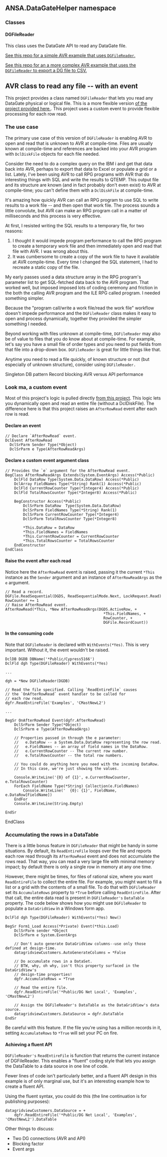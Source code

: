 ## ANSA.DataGateHelper namespace

### Classes 

#### DGFileReader 

This class uses the DataGate API to read any DataGate file. 

[See this repo for a simple AVR example that uses `DGFileReader`.](https://github.com/ASNA/avr-DGReadFile-example)

[See this repo for an a more complex AVR example that uses the `DGFileReader` to export a DG file to CSV.](https://github.com/ASNA/avr-version-of-export-dg-to-csv)

## AVR class to read any file -- with an event

This project provides a class named `DGFileReader` that lets you read any DataGate physical or logical file. This is a more flexible version [of the project provided here.](https://github.com/ASNA/generic-file-reader-simple). This project uses a custom event to provide flexible processing for each row read. 

### The use case

The primary use case of this version of `DGFileReader` is enabling AVR to open and read that is unknown to AVR at compile-time. Files are usually known at compile-time and references are backed into your AVR program with `DclDiskFile` objects for each file needed. 

Consider the need to do a complex query on the IBM i and get that data back into AVR, perhaps to export that data to Excel or populate a grid or a list. 
Lately, I've been using AVR to call RPG programs with AVR that do interesting things with SQL and write the results to QTEMP. This output file and its structure are known (and in fact probably don't even exist) to AVR at compile-time; you can't define them with a `DclDiskFile` at compile-time. 

It's amazing how quickly AVR can call an RPG program to use SQL to write results to a work file -- and then open that work file. The process sounds a little convolute, but AVR can make an RPG program call in a matter of milliseconds and this process is very effective.

At first, I resisted writing the SQL results to a temporary file, for two reasons:

1. I thought it would impede program performance to call the RPG program to create a temporary work file and then immediately open and read that file with AVR. I was wrong about this. 
2. It was cumbersome to create a copy of the work file to have it available at AVR compile-time. Every time I changed the SQL statement, I had to recreate a static copy of the file. 

My early passes used a data structure array in the RPG program's parameter list to get SQL-fetched data back to the AVR program. That worked well, but imposed imposed lots of coding ceremony and friction in the both the calling AVR program and the ILE RPG called program. I needed something simpler. 

Because the "program call/write a work file/read the work file" workflow doesn't impede performance and the `DGFileReader` class makes it easy to open and process dynamically, together they provided the simpler something I needed.

Beyond working with files unknown at compile-time, `DGFileReader` may also be of value to files that you do know about at compile-time. For example, let's say you have a small file of order types and you need to put fields from that file into a drop-down box. `DGFileReader` is great for little things like that. 

Anytime you need to read a file quickly, of known structure or not (but especially of unknown structure), consider using `DGFileReader.`


Singleton DB pattern
Record blocking 
AVR versus API performance 

### Look ma, a custom event

Most of this project's logic is pulled directly [from this project](https://github.com/ASNA/generic-file-reader-simple). This logic lets you dynamically open and read an entire file (without a DclDiskFile). The difference here is that this project raises an `AfterRowRead` event after each row is read. 

#### Declare an event

    // Declare `AfterRowRead` event.
    DclEvent AfterRowRead
      DclSrParm Sender Type(*Object) 
      DclSrParm e Type(AfterRowReadArgs) 

#### Declare a custom event argument class

    // Provides the `e` argument for the AfterRowRead event.
    BegClass AfterRowReadArgs Extends(System.EventArgs) Access(*Public)
        DclFld DataRow Type(System.Data.DataRow) Access(*Public)  
        DclArray FieldNames Type(*String) Rank(1) Access(*Public)
        DclFld CurrentRowCounter Type(*Integer4) Access(*Public)
        DclFld TotalRowsCounter Type(*Integer8) Access(*Public)

        BegConstructor Access(*Public) 
            DclSrParm DataRow  Type(System.Data.DataRow) 
            DclSrParm FieldNames Type(*String) Rank(1)
            DclSrParm CurrentRowCounter Type(*Integer4) 
            DclSrParm TotalRowsCounter Type(*Integer8) 
            
            *This.DataRow = DataRow
            *This.FieldNames = FieldNames
            *This.CurrentRowCounter = CurrentRowCounter
            *This.TotalRowsCounter = TotalRowsCounter  
        EndConstructor
    EndClass

#### Raise the event after each read

Notice here the `AfterRowRead` event is raised, passing it the current `*This` instance as the `Sender` argument and an instance of `AfterRowReadArgs` as the `e` argument.

    // Read a record.
    DGFile.ReadSequential(DGDS, ReadSequentialMode.Next, LockRequest.Read)
    RowCounter += 1
    // Raise AfterRowRead event.
    AfterRowRead(*This, *New AfterRowReadArgs(DGDS.ActiveRow, + 
                                                *This.FieldNames, +
                                                RowCounter, +
                                                DGFile.RecordCount))

#### In the consuming code

Note that `DGFileReader` is declared with `WithEvents(*Yes)`. This is very important. Without it, the event wouldn't be raised.

    DclDB DGDB DBName('*Public/Cypress5166')  
    DclFld dgh Type(DGFileReader) WithEvents(*Yes) 
    
    ...

    dgh = *New DGFileReader(DGDB)

    // Read the file specified. Calling `ReadEntireFile` causes 
    // the `OnAfterRowRead` event handler to be called for 
    // each row read. 
    dgfr.ReadEntireFile('Examples', 'CMastNewL2') 

    ...

    BegSr OnAfterRowRead Event(dgfr.AfterRowRead) 
        DclSrParm Sender Type(*Object)
        DclSrParm e Type(AfterRowReadArgs) 

        // Properties passed in through the e parameter:
        //   e.DataRow -- a System.Data.DataRow representing the row read.
        //   e.FieldNames -- an array of field names in the DataRow.
        //   e.CurrentRowCounter -- The current row number. 
        //   e.TotalRowsCounter -- the total row numbers. 

        // You could do anything here you need with the incoming DataRow. 
        // In this case, we're just showing the values. 

        Console.WriteLine('{0} of {1}', e.CurrentRowCounter, e.TotalRowsCounter)
        ForEach FieldName Type(*String) Collection(e.FieldNames)
            Console.WriteLine('  {0}: {1}', FieldName, e.DataRow[FieldName])
        EndFor 
        Console.WriteLine(String.Empty)

    EndSr
EndClass

### Accumulating the rows in a DataTable

There is a little bonus feature in `DGFileReader` that might be handy in some situations. By default, its `ReadEntireFile` loops over the file and reports each row read through its `AfterRowRead` event and does not accumulate the rows read. That way, you can read a very large file with minimal memory impact; by default there is only a single row in memory at any one time. 

However, there might be times, for files of rational size, where you want `ReadEntireFile` to collect the entire file. For example, you might want to fill a list or a grid with the contents of a small file. To do that with `DGFileReader` set its `AccumulateRows` property to `*True` before calling `ReadEntireFile`. After that call, the entire data read is present in `DGFileReader's` `DataTable` property. The code below shows how you might use `DGFileReader` to populate a `DataGridView` in a Windows form app.

    DclFld dgh Type(DGFileReader) WithEvents(*Yes) New() 

    BegSr Form1_Load Access(*Private) Event(*this.Load)
        DclSrParm sender *Object
        DclSrParm e System.EventArgs

        // Don't auto generate DataGridView columns--use only those defined at design-time.
        datagridviewCustomers.AutoGenerateColumns = *False

        // Do accumulate rows in a DataSet.
        // BTW, why, oh why, isn't this property surfaced in the DataGridView's 
        // design-time properties! 
        dgfr.AccumulateRows = *True 

        // Read the entire file.
        dgfr.ReadEntireFile('*Public/DG Net Local', 'Examples', 'CMastNewL2') 
        
        // Assign the DGFileReader's DataTable as the DataGridView's data source.
        datagridviewCustomers.DataSource = dgfr.DataTable 
    EndSr        

Be careful with this feature. If the file you're using has a million records in it, setting `AccumulateRows` to `*True` will set your PC on fire.

#### Achieving a fluent API

`DGFileReader's` `ReadEntireFile` is function that returns the current instance of DGFileReader. This enables a "fluent" coding style that lets you assign the DataTable to a data source in one line of code. 

Fewer lines of code isn't particularly better, and a fluent API design in this example is of only marginal use, but it's an interesting example how to create a fluent API.

Using the fluent syntax, you could do this (the line continuation is for publishing purposes):
    
    datagridviewCustomers.DataSource = + 
        dgfr.ReadEntireFile('*Public/DG Net Local', 'Examples', 'CMastNewL2').DataTable 

Other things to discuss:
* Two DG connections (AVR and API)
* Blocking factor
* Event args